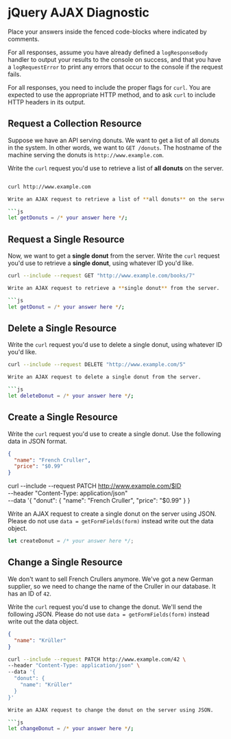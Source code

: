 # jQuery AJAX Diagnostic

Place your answers inside the fenced code-blocks where indicated by comments.

For all responses,  assume you have already defined a `logResponseBody` handler
to output your results to the console on success, and that you have a
`logRequestError` to print any errors that occur to the console if the request
fails.

For all responses, you need to include the proper flags for `curl`. You are
expected to use the appropriate HTTP method, and to ask `curl` to include HTTP
headers in its output.

## Request a Collection Resource

Suppose we have an API serving donuts. We want to get a list of all donuts in
the system. In other words, we want to `GET /donuts`. The hostname of the
machine serving the donuts is `http://www.example.com`.

Write the `curl` request you'd use to retrieve a list of **all donuts** on the
server.

```sh

curl http://www.example.com

Write an AJAX request to retrieve a list of **all donuts** on the server.

```js
let getDonuts = /* your answer here */;
```

## Request a Single Resource

Now, we want to get a **single donut** from the server. Write the `curl` request
you'd use to retrieve a **single donut**, using whatever ID you'd like.

```sh
curl --include --request GET "http://www.example.com/books/7"

Write an AJAX request to retrieve a **single donut** from the server.

```js
let getDonut = /* your answer here */;
```

## Delete a Single Resource

Write the `curl` request you'd use to delete a single donut, using whatever
ID you'd like.

```sh
curl --include --request DELETE "http://www.example.com/5"

Write an AJAX request to delete a single donut from the server.

```js
let deleteDonut = /* your answer here */;
```

## Create a Single Resource

Write the `curl` request you'd use to create a single donut. Use the following
data in JSON format.

```json
{
  "name": "French Cruller",
  "price": "$0.99"
}
```

curl --include --request PATCH http://www.example.com/$ID \
--header "Content-Type: application/json" \
--data '{
  "donut": {
    "name": "French Cruller",
    "price": "$0.99"
  }
}

Write an AJAX request to create a single donut on the server using JSON. Please
do not use `data = getFormFields(form)` instead write out the data object.

```js
let createDonut = /* your answer here */;
```

## Change a Single Resource

We don't want to sell French Crullers anymore. We've got a new German supplier,
so we need to change the name of the Cruller in our database. It has an ID of
`42`.

Write the `curl` request you'd use to change the donut. We'll send the following
JSON. Please do not use `data = getFormFields(form)` instead write out the data
object.

```json
{
  "name": "Krüller"
}
```

```sh
curl --include --request PATCH http://www.example.com/42 \
--header "Content-Type: application/json" \
--data '{
  "donut": {
    "name": "Krüller"
  }
}'

Write an AJAX request to change the donut on the server using JSON.

```js
let changeDonut = /* your answer here */;
```
